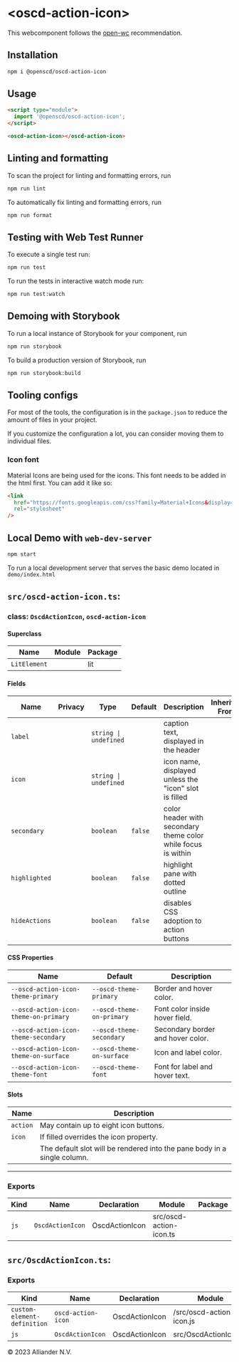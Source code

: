 # \<oscd-action-icon>

This webcomponent follows the [open-wc](https://github.com/open-wc/open-wc) recommendation.

## Installation

```bash
npm i @openscd/oscd-action-icon
```

## Usage

```html
<script type="module">
  import '@openscd/oscd-action-icon';
</script>

<oscd-action-icon></oscd-action-icon>
```

## Linting and formatting

To scan the project for linting and formatting errors, run

```bash
npm run lint
```

To automatically fix linting and formatting errors, run

```bash
npm run format
```

## Testing with Web Test Runner

To execute a single test run:

```bash
npm run test
```

To run the tests in interactive watch mode run:

```bash
npm run test:watch
```

## Demoing with Storybook

To run a local instance of Storybook for your component, run

```bash
npm run storybook
```

To build a production version of Storybook, run

```bash
npm run storybook:build
```

## Tooling configs

For most of the tools, the configuration is in the `package.json` to reduce the amount of files in your project.

If you customize the configuration a lot, you can consider moving them to individual files.

### Icon font

Material Icons are being used for the icons. This font needs to be added in the html first.
You can add it like so:

```html
<link
  href="https://fonts.googleapis.com/css?family=Material+Icons&display=block"
  rel="stylesheet"
/>
```

## Local Demo with `web-dev-server`

```bash
npm start
```

To run a local development server that serves the basic demo located in `demo/index.html`


## `src/oscd-action-icon.ts`:

### class: `OscdActionIcon`, `oscd-action-icon`

#### Superclass

| Name         | Module | Package |
| ------------ | ------ | ------- |
| `LitElement` |        | lit     |

#### Fields

| Name          | Privacy | Type                  | Default | Description                                                   | Inherited From |
| ------------- | ------- | --------------------- | ------- | ------------------------------------------------------------- | -------------- |
| `label`       |         | `string \| undefined` |         | caption text, displayed in the header                         |                |
| `icon`        |         | `string \| undefined` |         | icon name, displayed unless the "icon" slot is filled         |                |
| `secondary`   |         | `boolean`             | `false` | color header with secondary theme color while focus is within |                |
| `highlighted` |         | `boolean`             | `false` | highlight pane with dotted outline                            |                |
| `hideActions` |         | `boolean`             | `false` | disables CSS adoption to action buttons                       |                |

#### CSS Properties

| Name                                  | Default                   | Description                       |
| ------------------------------------- | ------------------------- | --------------------------------- |
| `--oscd-action-icon-theme-primary`    | `--oscd-theme-primary`    | Border and hover color.           |
| `--oscd-action-icon-theme-on-primary` | `--oscd-theme-on-primary` | Font color inside hover field.    |
| `--oscd-action-icon-theme-secondary`  | `--oscd-theme-secondary`  | Secondary border and hover color. |
| `--oscd-action-icon-theme-on-surface` | `--oscd-theme-on-surface` | Icon and label color.             |
| `--oscd-action-icon-theme-font`       | `--oscd-theme-font`       | Font for label and hover text.    |

#### Slots

| Name     | Description                                                              |
| -------- | ------------------------------------------------------------------------ |
| `action` | May contain up to eight icon buttons.                                    |
| `icon`   | If filled overrides the icon property.                                   |
|          | The default slot will be rendered into the pane body in a single column. |

<hr/>

### Exports

| Kind | Name             | Declaration    | Module                  | Package |
| ---- | ---------------- | -------------- | ----------------------- | ------- |
| `js` | `OscdActionIcon` | OscdActionIcon | src/oscd-action-icon.ts |         |

## `src/OscdActionIcon.ts`:

### Exports

| Kind                        | Name               | Declaration    | Module                   | Package |
| --------------------------- | ------------------ | -------------- | ------------------------ | ------- |
| `custom-element-definition` | `oscd-action-icon` | OscdActionIcon | /src/oscd-action-icon.js |         |
| `js`                        | `OscdActionIcon`   | OscdActionIcon | src/OscdActionIcon.ts    |         |


&copy; 2023 Alliander N.V.
